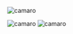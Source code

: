 ![camaro](https://github.com/user-attachments/assets/44c85670-5dd8-43e3-b48f-bfd997909ee3)

![camaro](https://github.com/user-attachments/assets/3bb8f43d-9d84-44f6-9dd1-644a4e5a41f6)
![camaro](https://github.com/user-attachments/assets/1b9e178f-a1c5-4dcf-8fd8-5787a0590b36)


